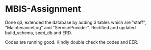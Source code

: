 # MBIS-Assignment
Done q3, extended the database by adding 3 tables which are "staff", "MaintenanceLog" and "ServiceProvider". Rectified and updated build_schema, seed_db and ERD.

Codes are running good. Kindly double check the codes and EER.
